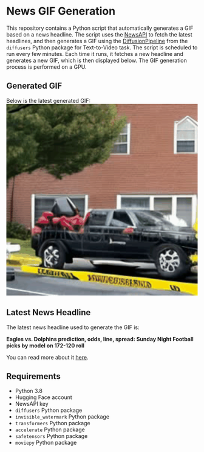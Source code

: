 # News GIF Generation
This repository contains a Python script that automatically generates a GIF based on a news headline. The script uses the [NewsAPI](https://newsapi.org/) to fetch the latest headlines, and then generates a GIF using the [DiffusionPipeline](https://github.com/huggingface/diffusers) from the `diffusers` Python package for Text-to-Video task.
The script is scheduled to run every few minutes. Each time it runs, it fetches a new headline and generates a new GIF, which is then displayed below. The GIF generation process is performed on a GPU.

## Generated GIF
Below is the latest generated GIF:
![Generated GIF](output.gif?raw=true&v=1698084581)

## Latest News Headline
The latest news headline used to generate the GIF is:

**Eagles vs. Dolphins prediction, odds, line, spread: Sunday Night Football picks by model on 172-120 roll**

You can read more about it [here](https://www.cbssports.com/nfl/news/eagles-vs-dolphins-prediction-odds-line-spread-sunday-night-football-picks-by-model-on-172-120-roll/).

## Requirements
- Python 3.8
- Hugging Face account
- NewsAPI key
- `diffusers` Python package
- `invisible_watermark` Python package
- `transformers` Python package
- `accelerate` Python package
- `safetensors` Python package
- `moviepy` Python package
